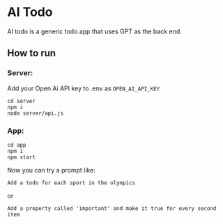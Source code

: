 # AI Todo
AI todo is a generic todo app that uses GPT as the back end. 

## How to run

### Server:

Add your Open Ai API key to .env as `OPEN_AI_API_KEY`

```
cd server
npm i
node server/api.js 
```

### App:

```
cd app
npm i
npm start
```

Now you can try a prompt like:
 ```
 Add a todo for each sport in the olympics
 ```
or
```
Add a property called 'important' and make it true for every second item
```